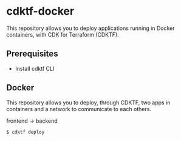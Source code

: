 # cdktf-docker

This repository allows you to deploy applications running in Docker containers, with CDK for Terraform (CDKTF).

## Prerequisites

* Install cdktf CLI

## Docker

This repository allows you to deploy, through CDKTF, two apps in containers and a network to communicate to each others.

frontend -> backend

```bash
$ cdktf deploy
```
